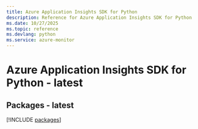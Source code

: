 ```yaml
---
title: Azure Application Insights SDK for Python
description: Reference for Azure Application Insights SDK for Python
ms.date: 10/27/2025
ms.topic: reference
ms.devlang: python
ms.service: azure-monitor
---
```

# Azure Application Insights SDK for Python - latest
## Packages - latest
[!INCLUDE [packages](application-insights-index.md)]